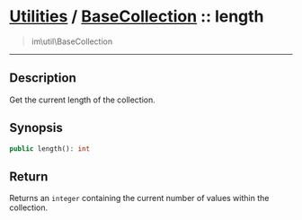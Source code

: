# [Utilities](util.md) / [BaseCollection](util-BaseCollection.md) :: length
 > im\util\BaseCollection
____

## Description
Get the current length of the collection.

## Synopsis
```php
public length(): int
```

## Return
Returns an `integer` containing the current number of
values within the collection.
